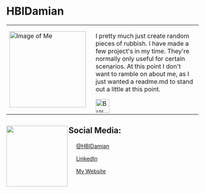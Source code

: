 
# HBIDamian

<table>
<tbody>
<tr>
<td width="210px"><img src="https://hbidamian.xyz/assets/images/pfp.png" height="200px" width="200px" alt="Image of Me"></td>
<td>
<p>I pretty much just create random pieces of rubbish. I have made a few project's in my time. They're normally only useful for certain scenarios. At this point I don't want to ramble on about me,  as I just wanted a readme.md to stand out a little at this point. </p>
<a href='https://ko-fi.com/K3K1DDCHM' target='_blank'><img height='36' style='border:0px;height:36px;' src='https://cdn.ko-fi.com/cdn/kofi6.png' border='0' alt='Buy Me a Coffee at ko-fi.com' /></a>
</td>
</tr>
</tbody>
</table>




## Social Media: <img align="left" width="160" height="160" src="https://hbidamian.xyz/assets/images/color_grid.png">

<img src="https://cdn2.iconfinder.com/data/icons/social-media-2285/512/1_Twitter_colored_svg-256.png" height="16px"> <a href="https://twitter.com/hbidamian">@HBIDamian</a>

<img src="https://cdn2.iconfinder.com/data/icons/social-media-2285/512/1_Linkedin_unofficial_colored_svg-256.png" height="16px"> <a href="https://uk.linkedin.com/in/damian-hall-beal-ab3990186">LinkedIn</a>

<img src="https://hbidamian.xyz/assets/images/about.png" height="16px"> <a href="https://hbidamian.xyz">My Website</a>
